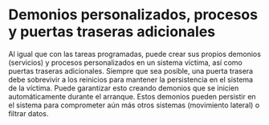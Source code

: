 # Demonios personalizados, procesos y puertas traseras adicionales

Al igual que con las tareas programadas, puede crear sus propios demonios (servicios) y procesos personalizados en un sistema víctima, así como puertas traseras adicionales. Siempre que sea posible, una puerta trasera debe sobrevivir a los reinicios para mantener la persistencia en el sistema de la víctima. Puede garantizar esto creando demonios que se inicien automáticamente durante el arranque. Estos demonios pueden persistir en el sistema para comprometer aún más otros sistemas (movimiento lateral) o filtrar datos.
